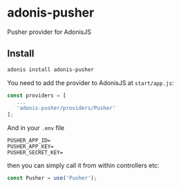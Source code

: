 # adonis-pusher

Pusher provider for AdonisJS

## Install

```bash
adonis install adonis-pusher
```

You need to add the provider to AdonisJS at `start/app.js`:

```javascript
const providers = [
   ...
   'adonis-pusher/providers/Pusher'
];
```

And in your `.env` file

```
PUSHER_APP_ID=
PUSHER_APP_KEY=
PUSHER_SECRET_KEY=
```

then you can simply call it from within controllers etc:

```javascript
const Pusher = use('Pusher');
`````

